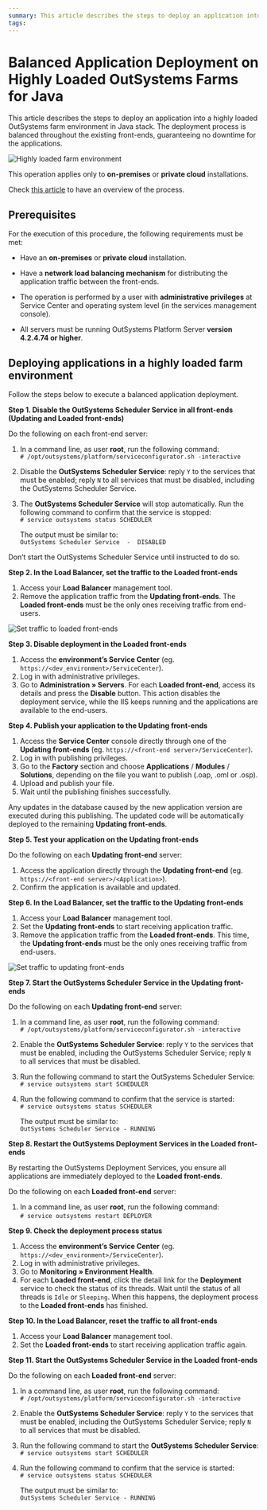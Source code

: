 ```yaml
---
summary: This article describes the steps to deploy an application into a highly loaded OutSystems farm environment in Java stack. 
tags: 
---
```


# Balanced Application Deployment on Highly Loaded OutSystems Farms for Java

This article describes the steps to deploy an application into a highly loaded OutSystems farm environment in Java stack. The deployment process is balanced throughout the existing front-ends, guaranteeing no downtime for the applications.

![Highly loaded farm environment](images/balanced-app-deploy-1.png?width=700)

This operation applies only to **on-premises** or **private cloud** installations.

Check [this article](balanced-app-deploy.md) to have an overview of the process.

## Prerequisites

For the execution of this procedure, the following requirements must be met:

* Have an **on-premises** or **private cloud** installation.

* Have a **network load balancing mechanism** for distributing the application traffic between the front-ends.

* The operation is performed by a user with **administrative privileges** at Service Center and operating system level (in the services management console).

* All servers must be running OutSystems Platform Server **version 4.2.4.74 or higher**.

## Deploying applications in a highly loaded farm environment  

Follow the steps below to execute a balanced application deployment.

**Step 1. Disable the OutSystems Scheduler Service in all front-ends (Updating and Loaded front-ends)**

Do the following on each front-end server:

1. ​In a command line, as user **root**, run the following command:  
    `# /opt/outsystems/platform/serviceconfigurator.sh -interactive`
1. Disable the **OutSystems Scheduler Service**: reply `Y` to the services that must be enabled; reply `N` to all services that must be disabled, including the OutSystems Scheduler Service.
1. The **OutSystems Scheduler Service** will stop automatically. Run the following command to confirm that the service is stopped:  
    `# service outsystems status SCHEDULER`

    The output must be similar to:  
    `OutSystems Scheduler Service  -  DISABLED`

<div class="info" markdown="1">
 
Don’t start the OutSystems Scheduler Service until instructed to do so.
 
</div>

**Step 2. In the Load Balancer, set the traffic to the Loaded front-ends**

1. Access your **Load Balancer** management tool.
1. Remove the application traffic from the **Updating front-ends**. The **Loaded front-ends** must be the only ones receiving traffic from end-users.

![Set traffic to loaded front-ends](images/balanced-app-deploy-4.png?width=700)

**Step 3. Disable deployment in the Loaded front-ends**

1. Access the **environment’s Service Center** (eg. `https://<dev_environment>/ServiceCenter`).
1. Log in with administrative privileges.
1. Go to **Administration » Servers**. For each **Loaded front-end**, access its details and press the **Disable** button. This action disables the deployment service, while the IIS keeps running and the applications are available to the end-users.

**Step 4. Publish your application to the Updating front-ends**

1. Access the **Service Center** console directly through one of the **Updating front-ends** (eg. `https://<front-end server>/ServiceCenter`).
1. Log in with publishing privileges.
1. Go to the **Factory** section and choose **Applications** / **Modules** / **Solutions**, depending on the file you want to publish (.oap, .oml or .osp).
1. Upload and publish your file.
1. Wait until the publishing finishes successfully.

Any updates in the database caused by the new application version are executed during this publishing. The updated code will be automatically deployed to the remaining **Updating front-ends**.

**Step 5. Test your application on the Updating front-ends**

Do the following on each **Updating front-end** server:

1. Access the application directly through the **Updating front-end** (eg. `https://<front-end server>/<Application>`).
1. Confirm the application is available and updated.

**Step 6. In the Load Balancer, set the traffic to the Updating front-ends**

1. Access your **Load Balancer** management tool.
1. Set the **Updating front-ends** to start receiving application traffic.
1. Remove the application traffic from the **Loaded front-ends**. This time, the **Updating front-ends** must be the only ones receiving traffic from end-users.

![Set traffic to updating front-ends](images/balanced-app-deploy-5.png?width=700)

**Step 7. Start the OutSystems Scheduler Service in the Updating front-ends**

Do the following on each **Updating front-end** server:

1. In a command line, as user **root**, run the following command:  
    `# /opt/outsystems/platform/serviceconfigurator.sh -interactive`
1. Enable the **OutSystems Scheduler Service**: reply `Y` to the services that must be enabled, including the OutSystems Scheduler Service; reply `N` to all services that must be disabled.
1. Run the following command to start the OutSystems Scheduler Service:  
    `# service outsystems start SCHEDULER`
1. Run the following command to confirm that the service is started:  
    `# service outsystems status SCHEDULER`

    The output must be similar to:  
    `OutSystems Scheduler Service - RUNNING`

**Step 8. Restart the OutSystems Deployment Services in the Loaded front-ends**

By restarting the OutSystems Deployment Services, you ensure all applications are immediately deployed to the **Loaded front-ends**.

Do the following on each **Loaded front-end** server:

1. In a command line, as user **root**, run the following command:  
    `# service outsystems restart DEPLOYER`

**Step 9. Check the deployment process status**

1. Access the **environment’s Service Center** (eg. `https://<dev_environment>/ServiceCenter`).
1. Log in with administrative privileges.
1. Go to **Monitoring » Environment Health**.
1. For each **Loaded front-end**, click the detail link for the **Deployment** service to check the status of its threads. Wait until the status of all threads is `Idle` or `Sleeping`. When this happens, the deployment process to the **Loaded front-ends** has finished.

**Step 10.  In the Load Balancer, reset the traffic to all front-ends**

1. Access your **Load Balancer** management tool.
1. Set the **Loaded front-ends** to start receiving application traffic again.

**Step 11. Start the OutSystems Scheduler Service in the Loaded front-ends**

Do the following on each **Loaded front-end** server:

1. In a command line, as user **root**, run the following command:  
    `# /opt/outsystems/platform/serviceconfigurator.sh -interactive`
1. Enable the **OutSystems Scheduler Service**: reply `Y` to the services that must be enabled, including the OutSystems Scheduler Service; reply `N` to all services that must be disabled.
1. Run the following command to start the **OutSystems Scheduler Service**:  
    `# service outsystems start SCHEDULER`
1. Run the following command to confirm that the service is started:  
    `# service outsystems status SCHEDULER`
    
    The output must be similar to:  
    `OutSystems Scheduler Service - RUNNING`
